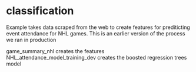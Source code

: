 # classification

Example takes data scraped from the web to create features for prediticting event attendance for NHL games. 
This is an earlier version of the process we ran in production

game_summary_nhl creates the features 
NHL_attendance_model_training_dev creates the boosted regression trees model
